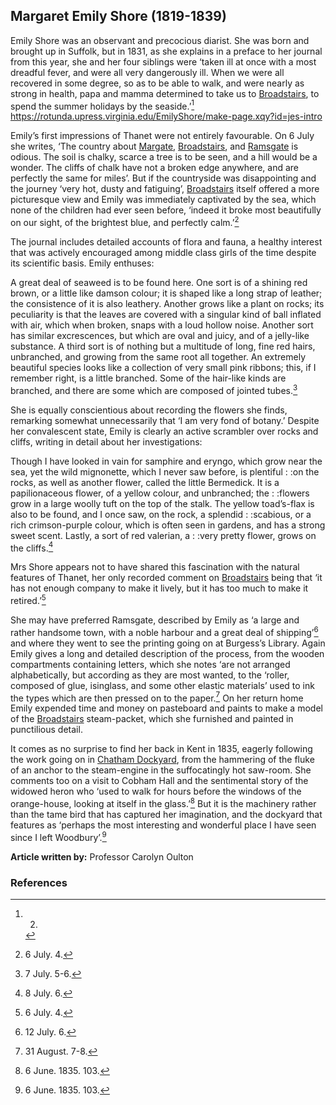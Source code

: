 ## Margaret Emily Shore (1819-1839)

Emily Shore was an observant and precocious diarist. She was born and brought up in Suffolk, but in 1831, as she explains in a preface to her journal from this year, she and her four siblings were ‘taken ill at once with a most dreadful fever, and were all very dangerously ill. When we were all recovered in some degree, so as to be able to walk, and were nearly as strong in health, papa and mamma determined to take us to [Broadstairs](/dickens/broadstairs-19th-century), to spend the summer holidays by the seaside.’[^ref1] 
https://rotunda.upress.virginia.edu/EmilyShore/make-page.xqy?id=jes-intro

Emily’s first impressions of Thanet were not entirely favourable. On 6 July she writes, ‘The country about [Margate](19c-margate), [Broadstairs](/dickens/broadstairs-19th-century), and [Ramsgate](/dickens/19c-ramsgate) is odious. The soil is chalky, scarce a tree is to be seen, and a hill would be a wonder. The cliffs of chalk have not a broken edge anywhere, and are perfectly the same for miles’. But if the countryside was disappointing and the journey ‘very hot, dusty and fatiguing’,  [Broadstairs](/dickens/broadstairs-19th-century) itself offered a more picturesque view and Emily was immediately captivated by the sea, which none of the children had ever seen before, ‘indeed it broke most beautifully on our sight, of the brightest blue, and perfectly calm.’[^ref2]
 
The journal includes detailed accounts of flora and fauna, a healthy interest that was actively encouraged among middle class girls of the time despite its scientific basis. Emily enthuses:

A great deal of seaweed is to be found here. One sort is of a shining red brown, or a little like damson colour; it is shaped like a long strap of leather; the consistence of it is also leathery. Another grows like a plant on rocks; its peculiarity is that the leaves are covered with a singular kind of ball inflated with air, which when broken, snaps with a loud hollow noise. Another sort has similar excrescences, but which are oval and juicy, and of a jelly-like substance. A third sort is of nothing but a multitude of long, fine red hairs, unbranched, and growing from the same root all together. An extremely beautiful species looks like a collection of very small pink ribbons; this, if I remember right, is a little branched. Some of the hair-like kinds are branched, and there are some which are composed of jointed tubes.[^ref3]  

She is equally conscientious about recording the flowers she finds, remarking somewhat unnecessarily that ‘I am very fond of botany.’ Despite her convalescent state, Emily is clearly an active scrambler over rocks and cliffs, writing in detail about her investigations:

Though I have looked in vain for samphire and eryngo, which grow near the sea, yet the wild mignonette, which I never saw before, is plentiful : :on the rocks, as well as another flower, called the little Bermedick. It is a papilionaceous flower, of a yellow colour, and unbranched; the : :flowers grow in a large woolly tuft on the top of the stalk. The yellow toad’s-flax is also to be found, and I once saw, on the rock, a splendid : :scabious, or a rich crimson-purple colour, which is often seen in gardens, and has a strong sweet scent. Lastly, a sort of red valerian, a : :very pretty flower, grows on the cliffs.[^ref4]

Mrs Shore appears not to have shared this fascination with the natural features of Thanet, her only recorded comment on [Broadstairs](/dickens/broadstairs-19th-century) being that ‘it has not enough company to make it lively, but it has too much to make it retired.’[^ref5] 

She may have preferred Ramsgate, described by Emily as ‘a large and rather handsome town, with a noble harbour and a great deal of shipping’[^ref6]  and where they went to see the printing going on at Burgess’s Library. Again Emily gives a long and detailed description of the process, from the wooden compartments containing letters, which she notes ‘are not arranged alphabetically, but according as they are most wanted, to the ‘roller, composed of glue, isinglass, and some other elastic materials’ used to ink the types which are then pressed on to the paper.[^ref7] On her return home Emily expended time and money on pasteboard and paints to make a model of the [Broadstairs](/dickens/broadstairs-19th-century) steam-packet, which she furnished and painted in punctilious detail. 

It comes as no surprise to find her back in Kent in 1835, eagerly following the work going on in [Chatham Dockyard](19c-chatham-dockyard), from the hammering of the fluke of an anchor to the steam-engine in the suffocatingly hot saw-room. She comments too on a visit to Cobham Hall and the sentimental story of the widowed heron who ‘used to walk for hours before the windows of the orange-house, looking at itself in the glass.’[^ref9]  But it is the machinery rather than the tame bird that has captured her imagination, and the dockyard that features as ‘perhaps the most interesting and wonderful place I have seen since I left Woodbury’.[^ref9]

**Article written by:** Professor Carolyn Oulton

### References

[^ref1]: 2.
[^ref2]: 6 July. 4.
[^ref3]: 7 July. 5-6.
[^ref4]: 8 July. 6.
[^ref5]: 6 July. 4.
[^ref6]: 12 July. 6.
[^ref7]: 31 August. 7-8.
[^ref8]: 6 June. 1835. 103.
[^ref9]: 6 June. 1835. 103.
